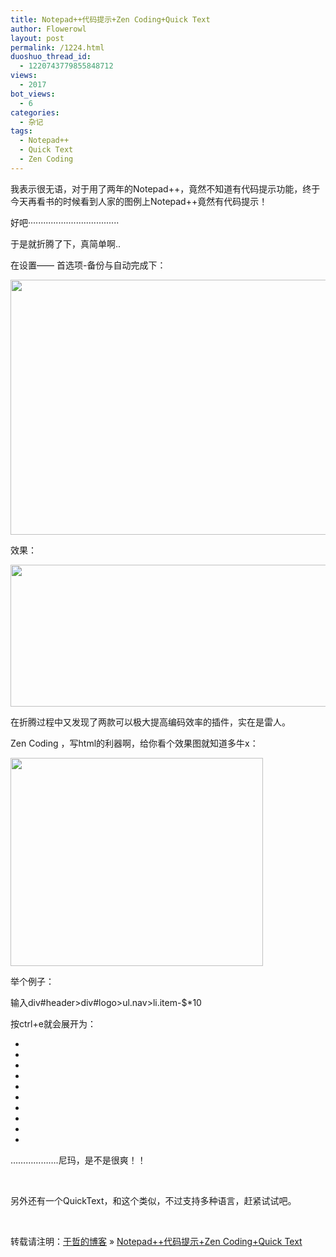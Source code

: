 ```yaml
---
title: Notepad++代码提示+Zen Coding+Quick Text
author: Flowerowl
layout: post
permalink: /1224.html
duoshuo_thread_id:
  - 1220743779855848712
views:
  - 2017
bot_views:
  - 6
categories:
  - 杂记
tags:
  - Notepad++
  - Quick Text
  - Zen Coding
---
```

我表示很无语，对于用了两年的Notepad++，竟然不知道有代码提示功能，终于今天再看书的时候看到人家的图例上Notepad++竟然有代码提示！

好吧····································

于是就折腾了下，真简单啊..

在设置—— 首选项-备份与自动完成下：

[<img class="aligncenter size-full wp-image-1225" title="notepad" src="http://lazynight.me/wp-content/uploads/2012/02/notepad.jpg" alt="" width="711" height="408" />][1]

效果：

[<img class="aligncenter size-full wp-image-1226" title="notepad2" src="http://lazynight.me/wp-content/uploads/2012/02/notepad2.jpg" alt="" width="520" height="227" />][2]

在折腾过程中又发现了两款可以极大提高编码效率的插件，实在是雷人。

Zen Coding ，写html的利器啊，给你看个效果图就知道多牛x：

[<img class="aligncenter size-full wp-image-1227" title="zen-coding" src="http://lazynight.me/wp-content/uploads/2012/02/zen-coding.gif" alt="" width="404" height="333" />][3]

举个例子：

输入div#header>div#logo>ul.nav>li.item-$*10

按ctrl+e就会展开为：

<div id=&#8221;header&#8221;>  
<div id=&#8221;logo&#8221;>  
<ul class=&#8221;nav&#8221;>  
<li class=&#8221;item-1&#8243;></li>  
<li class=&#8221;item-2&#8243;></li>  
<li class=&#8221;item-3&#8243;></li>  
<li class=&#8221;item-4&#8243;></li>  
<li class=&#8221;item-5&#8243;></li>  
<li class=&#8221;item-6&#8243;></li>  
<li class=&#8221;item-7&#8243;></li>  
<li class=&#8221;item-8&#8243;></li>  
<li class=&#8221;item-9&#8243;></li>  
<li class=&#8221;item-10&#8243;></li>  
</ul>  
</div>  
</div>

&#8230;&#8230;&#8230;&#8230;&#8230;&#8230;.尼玛，是不是很爽！！

&nbsp;

另外还有一个QuickText，和这个类似，不过支持多种语言，赶紧试试吧。

&nbsp;

转载请注明：[于哲的博客][4] &raquo; [Notepad++代码提示+Zen Coding+Quick Text][5]

 [1]: http://lazynight.me/wp-content/uploads/2012/02/notepad.jpg
 [2]: http://lazynight.me/wp-content/uploads/2012/02/notepad2.jpg
 [3]: http://lazynight.me/wp-content/uploads/2012/02/zen-coding.gif
 [4]: http://localhost/wordpress
 [5]: http://localhost/wordpress/1224.html